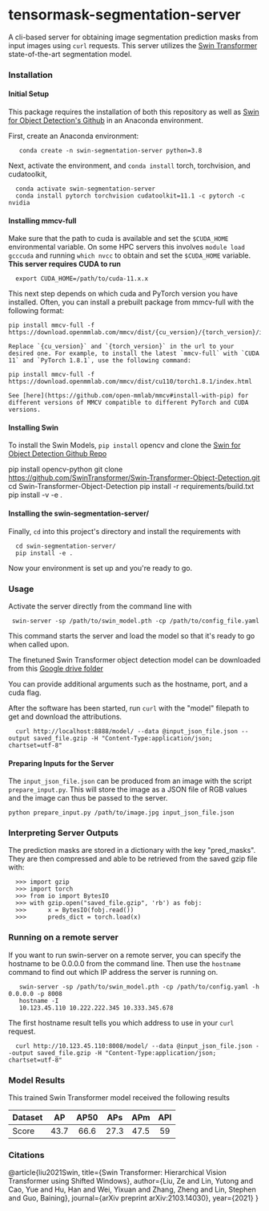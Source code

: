 # tensormask-segmentation-server
A cli-based server for obtaining image segmentation prediction masks from input images using `curl` requests.  This server utilizes the [Swin Transformer](https://arxiv.org/pdf/2103.14030.pdf) state-of-the-art segmentation model.

### Installation

#### Initial Setup

This package requires the installation of both this repository as well as [Swin for Object Detection's Github](https://github.com/SwinTransformer/Swin-Transformer-Object-Detection) in an Anaconda environment.

First, create an Anaconda environment:

       conda create -n swin-segmentation-server python=3.8

Next, activate the environment, and `conda install` torch, torchvision, and cudatoolkit,

      conda activate swin-segmentation-server
      conda install pytorch torchvision cudatoolkit=11.1 -c pytorch -c nvidia

#### Installing mmcv-full

Make sure that the path to cuda is available and set the `$CUDA_HOME` environmental variable. On some HPC servers this involves `module load gcccuda` and running `which nvcc` to obtain and set the `$CUDA_HOME` variable. **This server requires CUDA to run**

      export CUDA_HOME=/path/to/cuda-11.x.x

This next step depends on which cuda and PyTorch version you have installed.  Often, you can install a prebuilt package from mmcv-full with the following format:

    pip install mmcv-full -f https://download.openmmlab.com/mmcv/dist/{cu_version}/{torch_version}/index.html

    Replace `{cu_version}` and `{torch_version}` in the url to your desired one. For example, to install the latest `mmcv-full` with `CUDA 11` and `PyTorch 1.8.1`, use the following command:

    pip install mmcv-full -f https://download.openmmlab.com/mmcv/dist/cu110/torch1.8.1/index.html

    See [here](https://github.com/open-mmlab/mmcv#install-with-pip) for different versions of MMCV compatible to different PyTorch and CUDA versions.

#### Installing Swin

To install the Swin Models, `pip install` opencv and clone the [Swin for Object Detection Github Repo](https://github.com/SwinTransformer/Swin-Transformer-Object-Detection)

   pip install opencv-python
   git clone https://github.com/SwinTransformer/Swin-Transformer-Object-Detection.git 
   cd Swin-Transformer-Object-Detection
   pip install -r requirements/build.txt
   pip install -v -e .

#### Installing the swin-segmentation-server/

Finally, `cd` into this project's directory and install the requirements with

      cd swin-segmentation-server/
      pip install -e .
 
Now your environment is set up and you're ready to go.


### Usage

Activate the server directly from the command line with

	 swin-server -sp /path/to/swin_model.pth -cp /path/to/config_file.yaml

This command starts the server and load the model so that it's ready to go when called upon.

The finetuned Swin Transformer object detection model can be downloaded from this [Google drive folder]()

You can provide additional arguments such as the hostname, port, and a cuda flag.

After the software has been started, run `curl` with the "model" filepath to get and download the attributions.

      curl http://localhost:8888/model/ --data @input_json_file.json --output saved_file.gzip -H "Content-Type:application/json; chartset=utf-8"

#### Preparing Inputs for the Server

The `input_json_file.json` can be produced from an image with the script `prepare_input.py`. This will store the image as a JSON file of RGB values and the image can thus be passed to the server.

    python prepare_input.py /path/to/image.jpg input_json_file.json

### Interpreting Server Outputs

The prediction masks are stored in a dictionary with the key "pred_masks".  They are then compressed and able to be retrieved from the saved gzip file with:

      >>> import gzip
      >>> import torch
      >>> from io import BytesIO
      >>> with gzip.open("saved_file.gzip", 'rb') as fobj:
      >>>      x = BytesIO(fobj.read())
      >>>      preds_dict = torch.load(x)


### Running on a remote server

If you want to run swin-server on a remote server, you can specify the hostname to be 0.0.0.0 from the command line.  Then use the `hostname` command to find out which IP address the server is running on.

       swin-server -sp /path/to/swin_model.pth -cp /path/to/config.yaml -h 0.0.0.0 -p 8008
       hostname -I
       10.123.45.110 10.222.222.345 10.333.345.678

The first hostname result tells you which address to use in your `curl` request.

      curl http://10.123.45.110:8008/model/ --data @input_json_file.json --output saved_file.gzip -H "Content-Type:application/json; chartset=utf-8"


### Model Results

This trained Swin Transformer model received the following results

| Dataset |   AP   |  AP50  |   APs  |   APm  |   APl  |
|---------|:------:|:------:|:------:|:------:|:------:|
|  Score  |  43.7  |  66.6  |  27.3  |  47.5  |   59   |


### Citations


@article{liu2021Swin,
  title={Swin Transformer: Hierarchical Vision Transformer using Shifted Windows},
  author={Liu, Ze and Lin, Yutong and Cao, Yue and Hu, Han and Wei, Yixuan and Zhang, Zheng and Lin, Stephen and Guo, Baining},
  journal={arXiv preprint arXiv:2103.14030},
  year={2021}
}